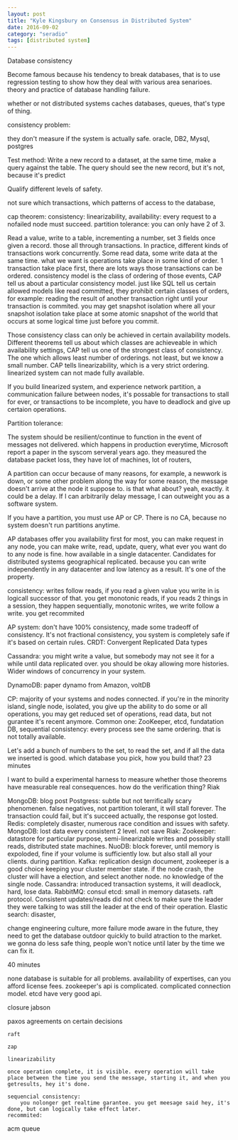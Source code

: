 ```yaml
---
layout: post
title: "Kyle Kingsbury on Consensus in Distributed System"
date: 2016-09-02
category: "seradio" 
tags: [distributed system]
---
```

Database consistency

Become famous because his tendency to break databases, that is to use regression testing to show how they deal with various area senarioes. 
theory and practice of database handling failure. 

whether or not distributed systems caches databases, queues, that's type of thing. 

consistency problem:

they don't measure if the system is actually safe. 
oracle, DB2, Mysql, postgres

Test method:
Write a new record to a dataset, at the same time, make a query against the table. The query should see the new record, but it's not, because it's predict 


Qualify different levels of safety.

not sure which transactions, which patterns of access to the database, 

cap theorem:
    consistency: linearizability, 
    availability: every request to a nofailed node must succeed.
    partition tolerance: 
    you can only have 2 of 3. 



Read a value, write to a table, incrementing a number, set 3 fields once given a record. those all through transactions. 
In practice, different kinds of transactions work concurrently. 
Some read data, some write data at the same time. what we want is operations take place in some kind of order.
1 transaction take place first, there are lots ways those transactions can be ordered. 
consistency model is the class of ordering of those events, CAP tell us about a particular consistency model. 
just like SQL tell us certain allowed models like read committed, they prohibit certain classes of orders, 
for example: reading the result of another transaction right until your transaction is commited. 
you may get snapshot isolation where all your snapshot isolation take place at some atomic snapshot of the world that 
occurs at some logical time just before you commit. 

Those consistency class can only be achieved in certain availability models. 
Different theorems tell us about which classes are achieveable in which availability settings, 
CAP tell us one of the strongest class of consistency. The one which allows least number of orderings. 
not least, but we know a small number. 
CAP tells linearizability, which is a very strict ordering. linearized system can not made fully available.  

If you build linearized system, and experience network partition, a communication failure between nodes, 
it's possable for transactions to stall for ever, or transactions to be incomplete, 
you have to deadlock and give up certaion operations. 



Partition tolerance:

The system should be resilient/continue to function in the event of messages not delivered. 
which happens in production everytime, Microsoft report a paper in the syscom serveral years ago. 
they measured the database packet loss, they have lot of machines, lot of routers, 

A partition can occur because of many reasons, for example, a newwork is down, 
or some other problem along the way for some reason, the message doesn't arrive at the node it suppose to. 
is that what about? yeah, exactly. it could be a delay. 
If I can arbitrarily delay message, I can outweight you as a software system. 


If you have a partition, you must use AP or CP. There is no CA, because no system doesn't run partitions anytime. 

AP databases offer you availability first for most, you can make request in any node, 
you can make write, read, update, query, what ever you want do to any node is fine. 
how available in a single datacenter. Candidates for distributed systems geographical replicated. 
because you can write independently in any datacenter and low latency as a result. It's one of the property. 


consistency: writes follow reads, if you read a given value you write in is logicall successor of that. 
you get monotonic reads, if you reads 2 things in a session, they happen sequentially, 
monotonic writes, we write follow a write. you get recommited 


AP system: don't have 100% consistency, made some tradeoff of consistency. 
It's not fractional consistency, you system is completely safe if it's based on certain rules. 
CRDT: Convergent Replicated Data types

Cassandra: you might write a value, but somebody may not see it for a while until data replicated over. 
    you should be okay allowing more histories.  Wider windows of concurrency in your system. 

DynamoDB: paper dynamo from Amazon, voltDB


CP: majority of your systems and nodes connected. if you're in the minority island, single node, isolated, 
you give up the ability to do some or all operations, you may get reduced set of operations, read data, 
but not gurantee it's recent anymore. Common one: ZooKeeper, etcd, fundatation DB, 
sequential consistency: every process see the same ordering. that is not totally available. 


Let's add a bunch of numbers to the set, to read the set, and if all the data we inserted is good. 
which database you pick, how you build that? 
23 minutes


I want to build a experimental harness to measure whether those theorems have measurable real consequences.
how do the verification thing? 
Riak

MongoDB:
blog post
Postgress: subtle but not terrifically scary phenomenen. false negatives, not partition tolerant, it will stall forever. The transaction could fail, but it's succeed actually, the response got losted. 
Redis: completely disaster, numerous race condition and issues with safety. 
MongoDB: lost data every consistent 2 level. not save 
Riak: 
Zookeeper: datastore for particular purpose, semi-linearizable writes and possiblly stalll reads, distributed state machines. 
NuoDB:
    block forever, until memory is expoloded, fine if your volume is sufficiently low. but also stall all your clients. during partition.
Kafka:
    replication design document, zookeeper is a good choice keeping your cluster member state. 
    if the node crash, the cluster will have a election, and select another node. no knowledge of the single node. 
Cassandra:
    introduced transaction systems, it will deadlock, hard, lose data. 
RabbitMQ: 
consul
etcd:
    small in memory datasets. raft protocol. Consistent updates/reads did not check to make sure the leader they were talking to was still the 
    leader at the end of their operation. 
Elastic search:
    disaster, 

change engineering culture, more failure mode aware in the future, they need to get the database outdoor quickly to build atraction to the market. we gonna do less safe thing, people won't notice until later by the time we can fix it. 

40 minutes
    

none database is suitable for all problems. 
availability of expertises, can you afford license fees. 
zookeeper's api is complicated. complicated connection model. 
etcd have very good api. 


closure 
jabson

paxos
    agreements on certain decisions

    raft

    zap

    linearizability

    once operation complete, it is visible. every operation will take place between the time you send the message, starting it, and when you getresults, hey it's done. 

    sequencial consistency:
        you nolonger get realtime garantee. you get meesage said hey, it's done, but can logically take effect later. 
    recommited:
acm queue
